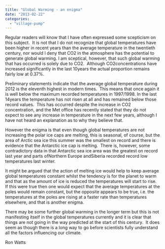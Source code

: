 ```yaml
---
title: "Global Warming - an enigma"
date: "2013-02-22"
categories: 
  - "village-pump"
---
```


Regular readers will know that I have often expressed some scepticism on this subject.  It is not that I do not recognize that global temperatures have been higher in recent years than the average temperature in the twentieth century, nor would I deny that CO2 in the atmosphere has the potential to generate global warming. I am sceptical, however, that such global warming that has occurred is solely due to CO2.  Although CO2concentrations have increased significantly in the last 10years the actual proportion remains fairly low at 0.37%.

Preliminary statements indicate that the average global temperature during 2012 is the eleventh highest in modern times.  This means that once again it is well below the maximum recorded temperatures in 1997/1998. In the last 14years the temperature has not risen at all and has remained below those record values.  This has occurred despite the increase in CO2 concentration, and the Met office has recently stated that they do not expect to see any increase in temperature in the next few years, although I have not heard an explanation as to why they believe that.

However the enigma is that even though global temperatures are not increasing the polar ice caps are melting, this is seasonal, of course, but the area of Arctic sea ice this summer was the smallest on record and there is evidence that the Antarctic ice cap is melting.  There is, however, some contradictory data in that Antarctic sea ice area was the greatest on record last year and parts ofNorthern Europe andSiberia recorded record low temperatures last winter.

It might be argued that the action of melting ice would help to keep average global temperatures constant whilst the tendency is for the planet to warm and that as the amount of ice is reduced the temperatures will start to rise.  If this were true then one would expect that the average temperatures at the poles would remain constant, but the opposite appears to be true, i.e. the temperatures at the poles are rising at a faster rate than temperatures elsewhere, and that is another enigma.

There may be some further global warming in the longer term but this is not manifesting itself in the global temperatures currently and it is clear that things are not going in the way predicted at the start of this century.  It does seem as though there is a long way to go before scientists fully understand all the factors influencing our climate.

Ron Watts
